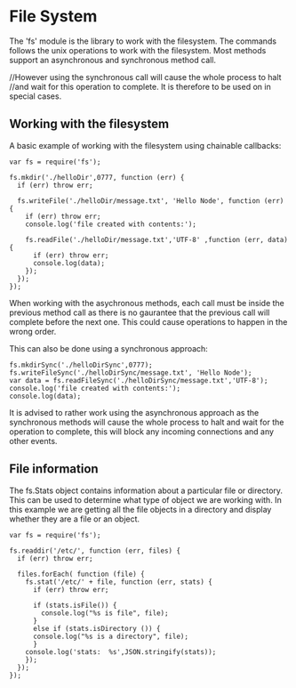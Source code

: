 
# File System

 The 'fs' module is the library to work with the filesystem. The commands follows the unix operations to work with the filesystem. 
 Most methods support an asynchronous and synchronous method call. 
 
 //However using the synchronous call will cause the whole process to halt
 //and wait for this operation to complete. It is therefore to be used on in special cases. 

## Working with the filesystem

 A basic example of working with the filesystem using chainable callbacks:
    
    var fs = require('fs');

    fs.mkdir('./helloDir',0777, function (err) {
      if (err) throw err;

      fs.writeFile('./helloDir/message.txt', 'Hello Node', function (err) {
        if (err) throw err;
        console.log('file created with contents:');

        fs.readFile('./helloDir/message.txt','UTF-8' ,function (err, data) {
          if (err) throw err;
          console.log(data);
        });
      });
    });
  
  When working with the asychronous methods, each call must be inside the previous method call as there is no gaurantee that the
  previous call will complete before the next one. This could cause operations to happen in the wrong order. 

  This can also be done using a synchronous approach:

    fs.mkdirSync('./helloDirSync',0777);
    fs.writeFileSync('./helloDirSync/message.txt', 'Hello Node');
    var data = fs.readFileSync('./helloDirSync/message.txt','UTF-8');
    console.log('file created with contents:');
    console.log(data);

  It is advised to rather work using the asynchronous approach as the synchronous methods will cause the whole process to halt and wait
  for the operation to complete, this will block any incoming connections and any other events.

## File information
  
  The fs.Stats object contains information about a particular file or directory. This can be used to determine what type of object we
  are working with. In this example we are getting all the file objects in a directory and display whether they are a file or an object.

    var fs = require('fs');

    fs.readdir('/etc/', function (err, files) {
      if (err) throw err;

      files.forEach( function (file) {
        fs.stat('/etc/' + file, function (err, stats) {
          if (err) throw err;

          if (stats.isFile()) {
            console.log("%s is file", file);
          }
          else if (stats.isDirectory ()) {
          console.log("%s is a directory", file);
          }    
        console.log('stats:  %s',JSON.stringify(stats));
        });
      });
    });

  


  

    
